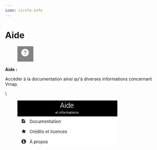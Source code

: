 ```yaml
---
icon: circle-info
---
```


# Aide

<figure><img src="../../../img/espace_aide_btn.png" alt=""><figcaption></figcaption></figure>

**Aide :**

Accéder à la documentation ainsi qu'à diverses informations concernant Vmap.

\


<figure><img src="../../../img/espace_aide.png" alt="" width="326"><figcaption></figcaption></figure>


